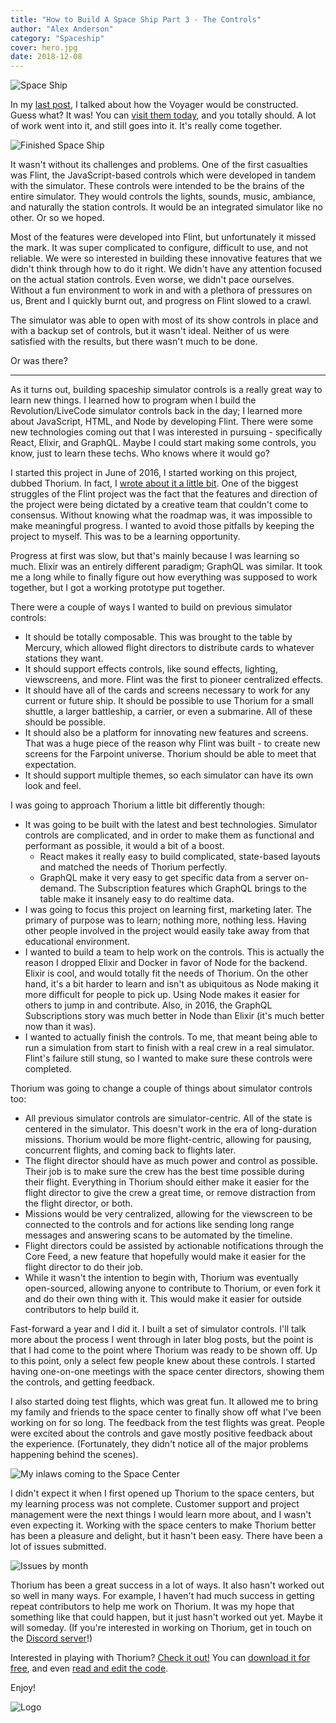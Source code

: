 ```yaml
---
title: "How to Build A Space Ship Part 3 - The Controls"
author: "Alex Anderson"
category: "Spaceship"
cover: hero.jpg
date: 2018-12-08
---
```


![Space Ship](hero.jpg)

In my [last post](/how-to-build-a-space-ship-part-2-the-plans), I talked about how the Voyager would be constructed. Guess what? It was! You can [visit them today](https://www.spacecamputah.org), and you totally should. A lot of work went into it, and still goes into it. It's really come together.

![Finished Space Ship](ship.jpg)

It wasn't without its challenges and problems. One of the first casualties was Flint, the JavaScript-based controls which were developed in tandem with the simulator. These controls were intended to be the brains of the entire simulator. They would controls the lights, sounds, music, ambiance, and naturally the station controls. It would be an integrated simulator like no other. Or so we hoped.

Most of the features were developed into Flint, but unfortunately it missed the mark. It was super complicated to configure, difficult to use, and not reliable. We were so interested in building these innovative features that we didn't think through how to do it right. We didn't have any attention focused on the actual station controls. Even worse, we didn't pace ourselves. Without a fun environment to work in and with a plethora of pressures on us, Brent and I quickly burnt out, and progress on Flint slowed to a crawl.

The simulator was able to open with most of its show controls in place and with a backup set of controls, but it wasn't ideal. Neither of us were satisfied with the results, but there wasn't much to be done.

Or was there?

---

As it turns out, building spaceship simulator controls is a really great way to learn new things. I learned how to program when I build the Revolution/LiveCode simulator controls back in the day; I learned more about JavaScript, HTML, and Node by developing Flint. There were some new technologies coming out that I was interested in pursuing - specifically React, Elixir, and GraphQL. Maybe I could start making some controls, you know, just to learn these techs. Who knows where it would go?

I started this project in June of 2016, I started working on this project, dubbed Thorium. In fact, I [wrote about it a little bit](/elixir-funtime). One of the biggest struggles of the Flint project was the fact that the features and direction of the project were being dictated by a creative team that couldn't come to consensus. Without knowing what the roadmap was, it was impossible to make meaningful progress. I wanted to avoid those pitfalls by keeping the project to myself. This was to be a learning opportunity.

Progress at first was slow, but that's mainly because I was learning so much. Elixir was an entirely different paradigm; GraphQL was similar. It took me a long while to finally figure out how everything was supposed to work together, but I got a working prototype put together.

There were a couple of ways I wanted to build on previous simulator controls:

- It should be totally composable. This was brought to the table by Mercury, which allowed flight directors to distribute cards to whatever stations they want.
- It should support effects controls, like sound effects, lighting, viewscreens, and more. Flint was the first to pioneer centralized effects.
- It should have all of the cards and screens necessary to work for any current or future ship. It should be possible to use Thorium for a small shuttle, a larger battleship, a carrier, or even a submarine. All of these should be possible.
- It should also be a platform for innovating new features and screens. That was a huge piece of the reason why Flint was built - to create new screens for the Farpoint universe. Thorium should be able to meet that expectation.
- It should support multiple themes, so each simulator can have its own look and feel.

I was going to approach Thorium a little bit differently though:

- It was going to be built with the latest and best technologies. Simulator controls are complicated, and in order to make them as functional and performant as possible, it would a bit of a boost.
  - React makes it really easy to build complicated, state-based layouts and matched the needs of Thorium perfectly.
  - GraphQL make it very easy to get specific data from a server on-demand. The Subscription features which GraphQL brings to the table make it insanely easy to do realtime data.
- I was going to focus this project on learning first, marketing later. The primary of purpose was to learn; nothing more, nothing less. Having other people involved in the project would easily take away from that educational environment.
- I wanted to build a team to help work on the controls. This is actually the reason I dropped Elixir and Docker in favor of Node for the backend. Elixir is cool, and would totally fit the needs of Thorium. On the other hand, it's a bit harder to learn and isn't as ubiquitous as Node making it more difficult for people to pick up. Using Node makes it easier for others to jump in and contribute. Also, in 2016, the GraphQL Subscriptions story was much better in Node than Elixir (it's much better now than it was).
- I wanted to actually finish the controls. To me, that meant being able to run a simulation from start to finish with a real crew in a real simulator. Flint's failure still stung, so I wanted to make sure these controls were completed.

Thorium was going to change a couple of things about simulator controls too:

- All previous simulator controls are simulator-centric. All of the state is centered in the simulator. This doesn't work in the era of long-duration missions. Thorium would be more flight-centric, allowing for pausing, concurrent flights, and coming back to flights later.
- The flight director should have as much power and control as possible. Their job is to make sure the crew has the best time possible during their flight. Everything in Thorium should either make it easier for the flight director to give the crew a great time, or remove distraction from the flight director, or both.
- Missions would be very centralized, allowing for the viewscreen to be connected to the controls and for actions like sending long range messages and answering scans to be automated by the timeline.
- Flight directors could be assisted by actionable notifications through the Core Feed, a new feature that hopefully would make it easier for the flight director to do their job.
- While it wasn't the intention to begin with, Thorium was eventually open-sourced, allowing anyone to contribute to Thorium, or even fork it and do their own thing with it. This would make it easier for outside contributors to help build it.

Fast-forward a year and I did it. I built a set of simulator controls. I'll talk more about the process I went through in later blog posts, but the point is that I had come to the point where Thorium was ready to be shown off. Up to this point, only a select few people knew about these controls. I started having one-on-one meetings with the space center directors, showing them the controls, and getting feedback.

I also started doing test flights, which was great fun. It allowed me to bring my family and friends to the space center to finally show off what I've been working on for so long. The feedback from the test flights was great. People were excited about the controls and gave mostly positive feedback about the experience. (Fortunately, they didn't notice all of the major problems happening behind the scenes).

![My inlaws coming to the Space Center](testFlight.jpeg)

I didn't expect it when I first opened up Thorium to the space centers, but my learning process was not complete. Customer support and project management were the next things I would learn more about, and I wasn't even expecting it. Working with the space centers to make Thorium better has been a pleasure and delight, but it hasn't been easy. There have been a lot of issues submitted.

![Issues by month](issues.jpg)

Thorium has been a great success in a lot of ways. It also hasn't worked out so well in many ways. For example, I haven't had much success in getting repeat contributors to help me work on Thorium. It was my hope that something like that could happen, but it just hasn't worked out yet. Maybe it will someday. (If you're interested in working on Thorium, get in touch on the [Discord server](https://discord.gg/UvxTQZz)!)

Interested in playing with Thorium? [Check it out!](https://thoriumsim.com) You can [download it for free](https://thoriumsim.com/download), and even [read and edit the code](https://github.com/thorium-sim/thorium).

Enjoy!

![Logo](logo.png)
